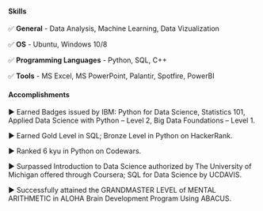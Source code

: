 #### Skills

:white_check_mark:  **General** - Data Analysis, Machine Learning, Data Vizualization

:white_check_mark:  **OS** - Ubuntu, Windows 10/8

:white_check_mark:  **Programming Languages** - Python, SQL, C++

:white_check_mark:  **Tools** - MS Excel, MS PowerPoint, Palantir, Spotfire, PowerBI


#### Accomplishments 

:arrow_forward: Earned Badges issued by IBM: Python for Data Science, Statistics 101, Applied Data Science with Python – Level 2, Big Data
Foundations – Level 1.

:arrow_forward: Earned Gold Level in SQL; Bronze Level in Python on HackerRank.

:arrow_forward: Ranked 6 kyu in Python on Codewars.

:arrow_forward: Surpassed Introduction to Data Science authorized by The University of Michigan offered through Coursera; SQL for Data Science by UCDAVIS.

:arrow_forward: Successfully attained the GRANDMASTER LEVEL of MENTAL ARITHMETIC in ALOHA Brain Development Program Using ABACUS.
